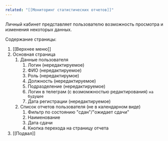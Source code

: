 ```yaml
---
related: "[[Мониторинг статистических отчетов]]"
---
```

Личный кабинет представляет пользователю возможность просмотра и изменения некоторых данных.

Содержание страницы:
1. [[Верхнее меню]]
2. Основная страница
	1. Данные пользователя
		1. Логин (нередактируемое)
		2. ФИО (нередактируемое)
		3. Роль (нередактирумое)
		4. Должность (нередактируемое) 
		5. Подразделение (нередактируемое)
		6. Логин в телеграм (с возмомжностью редактирования) `на будущее`
		7. Дата регистрации (нередактируемое)
	2. Список отчетов пользователя (не в календарном виде)
		1. Фильтр по состоянию "сдан"/"ожидает сдачи"
		2. Наименование
		3. Дата сдачи
		4. Кнопка перехода на страницу отчета
3. [[Подвал]]
